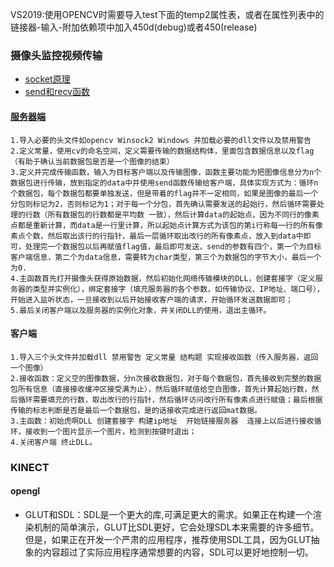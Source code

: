 VS2019:使用OPENCV时需要导入test下面的temp2属性表，或者在属性列表中的链接器-输入-附加依赖项中加入450d(debug)或者450(release)

### 摄像头监控视频传输
- [socket原理](https://blog.csdn.net/ziyonghong/article/details/83663403)
- [send和recv函数](https://www.cnblogs.com/jianqiang2010/archive/2010/08/20/1804598.html)

#### [服务器端](https://blog.csdn.net/u010925447/article/details/77102318)

```
1.导入必要的头文件如opencv Winsock2 Windows 并加载必要的dll文件以及禁用警告
2.定义常量，使用cv的命名空间，定义需要传输的数据结构体，里面包含数据信息以及flag（有助于确认当前数据包是否是一个图像的结束）
3.定义并完成传输函数，输入为目标客户端以及传输图像，函数主要功能为把图像信息分为n个数据包进行传输，放到指定的data中并使用send函数传输给客户端，具体实现方式为：循环n个数据包，每个数据包都要单独发送，但是带着的flag并不一定相同，如果是图像的最后一个分包则标记为2，否则标记为1；对于每一个分包，首先确认需要发送的起始行，然后循环需要处理的行数（所有数据包的行数都是平均数 一致），然后计算data的起始点，因为不同行的像素点都是重新计算，而data是一行里计算，所以起始点计算方式为该包的第i行称每一行的所有像素点个数，然后取出该行的行指针，最后一层循环取出改行的所有像素点，放入到data中即可，处理完一个数据包以后再赋值flag值，最后即可发送，send的参数有四个，第一个为目标客户端信息，第二个为data信息，需要转为char类型，第三个为数据包的字节大小，最后一个为0.
4.主函数首先打开摄像头获得原始数据，然后初始化网络传输模块的DLL，创建套接字（定义服务器的类型并实例化），绑定套接字（填充服务器的各个参数，如传输协议、IP地址、端口号），开始进入监听状态，一旦接收到以后开始接收客户端的请求，开始循环发送数据即可；
5.最后关闭客户端以及服务器的实例化对象，并关闭DLL的使用，退出主循环。
```


#### 客户端

```
1.导入三个头文件并加载dll 禁用警告 定义常量 结构题 实现接收函数（传入服务器，返回一个图像）
2.接收函数：定义空的图像数据，分n次接收数据包，对于每个数据包，首先接收到完整的数据包所有信息（直接接收缓冲区接受满为止），然后循环赋值给空白图像，首先计算起始行数，然后循环需要填充的行数，取出改行的行指针，然后循环访问改行所有像素点进行赋值；最后根据传输的标志判断是否是最后一个数据包，是的话接收完成进行返回mat数据。
3.主函数：初始虎啊DLL 创建套接字 构建ip地址  开始链接服务器  连接上以后进行接收循环，接收到一个图片显示一个图片，检测到按键时退出；
4.关闭客户端 终止DLL。
```


### KINECT
#### opengl
- GLUT和SDL：SDL是一个更大的库,可满足更大的需求。如果正在构建一个渲染机制的简单演示，GLUT比SDL更好，它会处理SDL本来需要的许多细节。但是，如果正在开发一个严肃的应用程序，推荐使用SDL工具，因为GLUT抽象的内容超过了实际应用程序通常想要的内容，SDL可以更好地控制一切。







